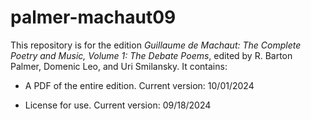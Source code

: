 # palmer-machaut09

This repository is for the edition _Guillaume de Machaut: The Complete Poetry and Music, Volume 1: The Debate Poems_, edited by R. Barton Palmer, Domenic Leo, and Uri Smilansky. It contains:

- A PDF of the entire edition. Current version: 10/01/2024

- License for use. Current version: 09/18/2024
